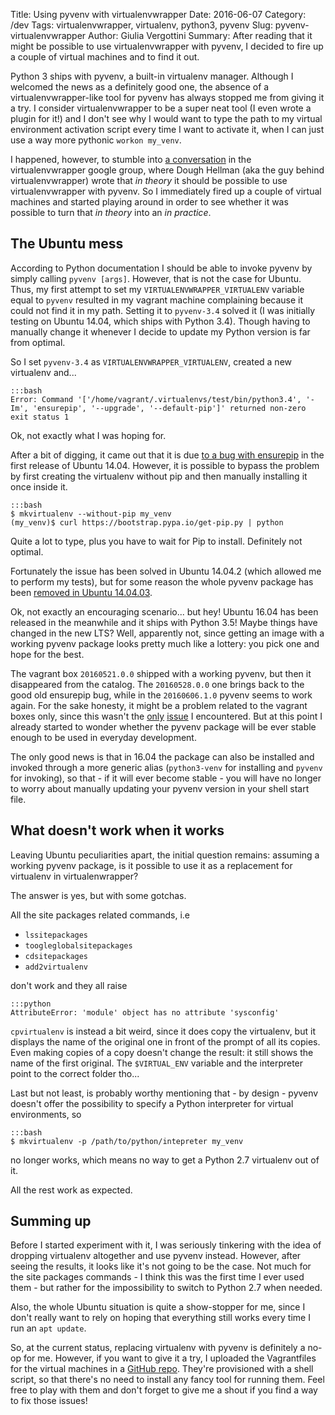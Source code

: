 Title: Using pyvenv with virtualenvwrapper
Date: 2016-06-07
Category: /dev
Tags: virtualenvwrapper, virtualenv, python3, pyvenv
Slug: pyvenv-virtualenvwrapper
Author: Giulia Vergottini
Summary: After reading that it might be possible to use virtualenvwrapper with pyvenv, I decided to fire up a couple of virtual machines and to find it out.

Python 3 ships with pyvenv, a built-in virtualenv manager. Although I welcomed the news as a definitely good one, the absence of a virtualenvwrapper-like tool for pyvenv has always stopped me from giving it a try. I consider virtualenvwrapper to be a super neat tool (I even wrote a plugin for it!) and I don't see why I would want to type the path to my virtual environment activation script every time I want to activate it, when I can just use a way more pythonic `workon my_venv`.

I happened, however, to stumble into [a conversation](https://groups.google.com/forum/#!msg/virtualenvwrapper/bkpwkfyIppM/9M9mz3pB0RQJ) in the virtualenvwrapper google group, where Dough Hellman (aka the guy behind virtualenvwrapper) wrote that _in theory_ it should be possible to use virtualenvwrapper with pyvenv. So I immediately fired up a couple of virtual machines and started playing around in order to see whether it was possible to turn that _in theory_ into an _in practice_.

The Ubuntu mess
---------------

According to Python documentation I should be able to invoke pyvenv by simply calling `pyvenv [args]`. However, that is not the case for Ubuntu. Thus, my first attempt to set my `VIRTUALENVWRAPPER_VIRTUALENV` variable equal to `pyvenv` resulted in my vagrant machine complaining because it could not find it in my path. Setting it to `pyvenv-3.4` solved it (I was initially testing on Ubuntu 14.04, which ships with Python 3.4). Though having to manually change it whenever I decide to update my Python version is far from optimal.

So I set `pyvenv-3.4` as `VIRTUALENVWRAPPER_VIRTUALENV`, created a new virtualenv and...

    :::bash
    Error: Command '['/home/vagrant/.virtualenvs/test/bin/python3.4', '-Im', 'ensurepip', '--upgrade', '--default-pip']' returned non-zero exit status 1

Ok, not exactly what I was hoping for.

After a bit of digging, it came out that it is due [to a bug with ensurepip](https://bugs.launchpad.net/ubuntu/+source/python3.4/+bug/1290847) in the first release of Ubuntu 14.04. However, it is possible to bypass the problem by first creating the virtualenv without pip and then manually installing it once inside it.

    :::bash
    $ mkvirtualenv --without-pip my_venv
    (my_venv)$ curl https://bootstrap.pypa.io/get-pip.py | python

Quite a lot to type, plus you have to wait for Pip to install. Definitely not optimal.

Fortunately the issue has been solved in Ubuntu 14.04.2 (which allowed me to perform my tests), but for some reason the whole pyvenv package has been [removed in Ubuntu 14.04.03](http://askubuntu.com/questions/682612/pyvenv-3-4-disappeared-in-ubuntu-14-04-3).

Ok, not exactly an encouraging scenario... but hey! Ubuntu 16.04 has been released in the meanwhile and it ships with Python 3.5! Maybe things have changed in the new LTS? Well, apparently not, since getting an image with a working pyvenv package looks pretty much like a lottery: you pick one and hope for the best.

The vagrant box `20160521.0.0` shipped with a working pyvenv, but then it disappeared from the catalog. The `20160528.0.0` one brings back to the good old ensurepip bug, while in the `20160606.1.0` pyvenv seems to work again. For the sake honesty, it might be a problem related to the vagrant boxes only, since this wasn't the [only](https://github.com/mitchellh/vagrant/issues/7288) [issue](https://groups.google.com/d/msg/vagrant-up/cUXVwSDi4vc/OhyXR-G7CAAJ) I encountered. But at this point I already started to wonder whether the pyvenv package will be ever stable enough to be used in everyday development.

The only good news is that in 16.04 the package can also be installed and invoked through a more generic alias (`python3-venv` for installing and `pyvenv` for invoking), so that - if it will ever become stable - you will have no longer to worry about manually updating your pyvenv version in your shell start file.


What doesn't work when it works
-------------------------------

Leaving Ubuntu peculiarities apart, the initial question remains: assuming a working pyvenv package, is it possible to use it as a replacement for virtualenv in virtualenwrapper?

The answer is yes, but with some gotchas.

All the site packages related commands, i.e

* `lssitepackages`
* `toogleglobalsitepackages`
* `cdsitepackages`
* `add2virtualenv`

don't work and they all raise

    :::python
    AttributeError: 'module' object has no attribute 'sysconfig'

`cpvirtualenv` is instead a bit weird, since it does copy the virtualenv, but it displays the name of the original one in front of the prompt of all its copies. Even making copies of a copy doesn't change the result: it still shows the name of the first original. The `$VIRTUAL_ENV` variable and the interpreter point to the correct folder tho...

Last but not least, is probably worthy mentioning that - by design - pyvenv doesn't offer the possibility to specify a Python interpreter for virtual environments, so

    :::bash
    $ mkvirtualenv -p /path/to/python/intepreter my_venv

no longer works, which means no way to get a Python 2.7 virtualenv out of it.

All the rest work as expected.

Summing up
----------

Before I started experiment with it, I was seriously tinkering with the idea of dropping virtualenv altogether and use pyvenv instead. However, after seeing the results, it looks like it's not going to be the case. Not much for the site packages commands - I think this was the first time I ever used them - but rather for the impossibility to switch to Python 2.7 when needed.

Also, the whole Ubuntu situation is quite a show-stopper for me, since I don't really want to rely on hoping that everything still works every time I run an `apt update`.

So, at the current status, replacing virtualenv with pyvenv is definitely a no-op for me. However, if you want to give it a try, I uploaded the Vagrantfiles for the virtual machines in a [GitHub repo](https://github.com/Railslide/pyvenvwrapper). They're provisioned with a shell script, so that there's no need to install any fancy tool for running them. Feel free to play with them and don't forget to give me a shout if you find a way to fix those issues!
